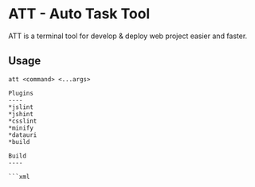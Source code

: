 ATT - Auto Task Tool
====

ATT is a terminal tool for develop & deploy web project easier and faster.

Usage
----

```
att <command> <...args>

Plugins
----
*jslint
*jshint
*csslint
*minify
*datauri
*build

Build
----

```xml
